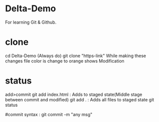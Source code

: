 # Delta-Demo
For learning Git & Github.

# clone
cd Delta-Demo   (Always do)
git clone "https-link"
While making these changes file color is change to orange shows Modification

# status
add>commit
git add index.html : Adds to staged state(Middle stage between commit and modified)
git add .          : Adds all files to staged state
git status            

#commit
syntax : git commit -m "any msg"